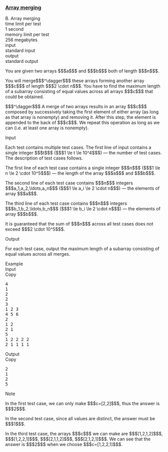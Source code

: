 <h3><a href="https://codeforces.com/contest/1831/problem/B" target="_blank" rel="noopener noreferrer">Array merging</a></h3>

<div class="header"><div class="title">B. Array merging</div><div class="time-limit"><div class="property-title">time limit per test</div>1 second</div><div class="memory-limit"><div class="property-title">memory limit per test</div>256 megabytes</div><div class="input-file input-standard"><div class="property-title">input</div>standard input</div><div class="output-file output-standard"><div class="property-title">output</div>standard output</div></div><div><p>You are given two arrays $$$a$$$ and $$$b$$$ both of length $$$n$$$.</p><p>You will merge$$$^\dagger$$$ these arrays forming another array $$$c$$$ of length $$$2 \cdot n$$$. You have to find the maximum length of a subarray consisting of equal values across all arrays $$$c$$$ that could be obtained.</p><p>$$$^\dagger$$$ A merge of two arrays results in an array $$$c$$$ composed by successively taking the first element of either array (as long as that array is nonempty) and removing it. After this step, the element is appended to the back of $$$c$$$. We repeat this operation as long as we can (i.e. at least one array is nonempty).</p></div><div class="input-specification"><div class="section-title">Input</div><p>Each test contains multiple test cases. The first line of input contains a single integer $$$t$$$ ($$$1 \le t \le 10^4$$$) — the number of test cases. The description of test cases follows.</p><p>The first line of each test case contains a single integer $$$n$$$ ($$$1 \le n \le 2 \cdot 10^5$$$) — the length of the array $$$a$$$ and $$$b$$$.</p><p>The second line of each test case contains $$$n$$$ integers $$$a_1,a_2,\ldots,a_n$$$ ($$$1 \le a_i \le 2 \cdot n$$$) — the elements of array $$$a$$$.</p><p>The third line of each test case contains $$$n$$$ integers $$$b_1,b_2,\ldots,b_n$$$ ($$$1 \le b_i \le 2 \cdot n$$$) — the elements of array $$$b$$$.</p><p>It is guaranteed that the sum of $$$n$$$ across all test cases does not exceed $$$2 \cdot 10^5$$$.</p></div><div class="output-specification"><div class="section-title">Output</div><p>For each test case, output the maximum length of a subarray consisting of equal values across all merges.</p></div><div class="sample-tests"><div class="section-title">Example</div><div class="sample-test"><div class="input"><div class="title">Input<div title="Copy" data-clipboard-target="#id0008713103961799207" id="id004502276742208431" class="input-output-copier">Copy</div></div><pre id="id0008713103961799207"><div class="test-example-line test-example-line-even test-example-line-0">4</div><div class="test-example-line test-example-line-odd test-example-line-1">1</div><div class="test-example-line test-example-line-odd test-example-line-1">2</div><div class="test-example-line test-example-line-odd test-example-line-1">2</div><div class="test-example-line test-example-line-even test-example-line-2">3</div><div class="test-example-line test-example-line-even test-example-line-2">1 2 3</div><div class="test-example-line test-example-line-even test-example-line-2">4 5 6</div><div class="test-example-line test-example-line-odd test-example-line-3">2</div><div class="test-example-line test-example-line-odd test-example-line-3">1 2</div><div class="test-example-line test-example-line-odd test-example-line-3">2 1</div><div class="test-example-line test-example-line-even test-example-line-4">5</div><div class="test-example-line test-example-line-even test-example-line-4">1 2 2 2 2</div><div class="test-example-line test-example-line-even test-example-line-4">2 1 1 1 1</div></pre></div><div class="output"><div class="title">Output<div title="Copy" data-clipboard-target="#id0018730798875821164" id="id00369635225304934" class="input-output-copier">Copy</div></div><pre id="id0018730798875821164">2
1
2
5
</pre></div></div></div><div class="note"><div class="section-title">Note</div><p>In the first test case, we can only make $$$c=[2,2]$$$, thus the answer is $$$2$$$.</p><p>In the second test case, since all values are distinct, the answer must be $$$1$$$.</p><p>In the third test case, the arrays $$$c$$$ we can make are $$$[1,2,1,2]$$$, $$$[1,2,2,1]$$$, $$$[2,1,1,2]$$$, $$$[2,1,2,1]$$$. We can see that the answer is $$$2$$$ when we choose $$$c=[1,2,2,1]$$$. </p></div>
